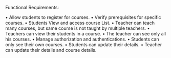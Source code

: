 Functional Requirements:

•	Allow students to register for courses.
•	Verify prerequisites for specific courses.
•	Students View and access course List.
•	Teacher can teach many courses, but same course is not taught by multiple teachers.
•	Teachers can view their students in a course.
•	The teacher can see only all his courses.
•	Manage authorization and authentications.
•	Students can only see their own courses.
•	Students can update their details.
•	Teacher can update their details and course details.
